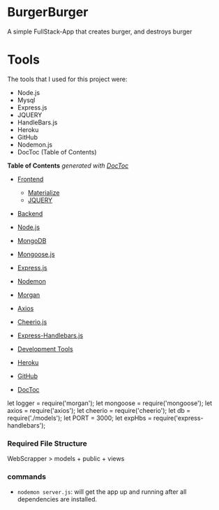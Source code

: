 # BurgerBurger
A simple FullStack-App that creates burger, and destroys burger


# Tools

The tools that I used for this project were:

- Node.js
- Mysql 
- Express.js
- JQUERY
- HandleBars.js
- Heroku
- GitHub
- Nodemon.js
- DocToc (Table of Contents)

<!-- START doctoc generated TOC please keep comment here to allow auto update -->
<!-- DON'T EDIT THIS SECTION, INSTEAD RE-RUN doctoc TO UPDATE -->
**Table of Contents**  *generated with [DocToc](https://github.com/thlorenz/doctoc)*
- [Frontend](#Frontend)
  - [Materialize](#Materialize)
  - [JQUERY](#Jquery.js)

- [Backend](#Backend)
 - [Node.js](#Node.js)
 - [MongoDB](#MongoDB)
 - [Mongoose.js](#Mongoose)
 - [Express.js](#Express.js)
 - [Nodemon](#Nodemon.js)
 - [Morgan](#Morgan)
 - [Axios](#Axios)
 - [Cheerio.js](#Cheerio)
 - [Express-Handlebars.js](#Express-Handlebars.js)

- [Development Tools](#development-tools)
 - [Heroku](#Heroku)
 - [GitHub](#GitHub)
 - [DocToc](#DocToc)
 

let logger = require('morgan');
let  mongoose = require('mongoose');
let  axios = require('axios');
let  cheerio = require('cheerio');
let db = require('./models');
let  PORT = 3000;
let expHbs = require('express-handlebars');

<!-- END doctoc generated TOC please keep comment here to allow auto update -->


### Required File Structure
WebScrapper > models + public + views


### commands

- `nodemon server.js`: will get the app up and running after all dependencies are installed. 
